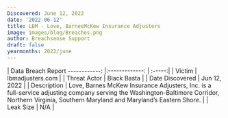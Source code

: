 ```yaml
---
Discovered: June 12, 2022
date: '2022-06-12'
title: LBM - Love, BarnesMcKew Insurance Adjusters
image: images/blog/Breaches.png
author: Breachsense Support
draft: false
yearmonths: 2022/june
---
```



| Data Breach Report
------------: |:-------------:    | :-----:|
| Victim  | lbmadjusters.com      | 
| Threat Actor  | Black Basta      | 
| Date Discovered  | Jun 12, 2022      | 
| Description  | Love, Barnes McKew Insurance Adjusters, Inc. is a full-service adjusting company serving the Washington-Baltimore Corridor, Northern Virginia, Southern Maryland and Maryland’s Eastern Shore.      | 
| Leak Size  | N/A      | 

